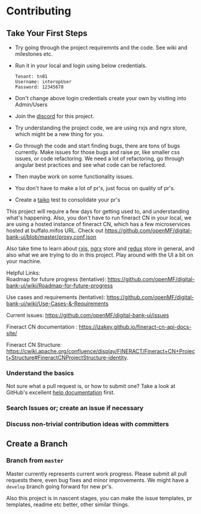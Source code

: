 # Contributing

## Take Your First Steps

- Try going through the project requiremnts and the code. See wiki and milestones etc.
- Run it in your local and login using below credentials.

      Tenant: tn01
      Username: interopUser
      Password: 12345678
- Don't change above login credentials create your own by visiting into Admin/Users
- Join the [discord](https://gitter.im/openMF/digital-bank-ui) for this project.
- Try understanding the project code, we are using rxjs and ngrx store, which might be a new thing for you.
- Go through the code and start finding bugs, there are tons of bugs currently. Make issues for those bugs and raise pr, like smaller css issues, or code refactoring. We need a lot of refactoring, go through angular best practices and see what code can be refactored.
- Then maybe work on some functionality issues.
- You don't have to make a lot of pr's, just focus on quality of pr's.
- Create a [taiko](https://github.com/getgauge/taiko) test to consolidate your pr's

This project will require a few days for getting used to, and understanding what's happening.
Also, you don't have to run fineract CN in your local, we are using a hosted instance of fineract CN, which has a few microservices hosted at buffalo.mifos URL. Check out https://github.com/openMF/digital-bank-ui/blob/master/proxy.conf.json

Also take time to learn about [rxjs](https://angular.io/guide/rx-library), [ngrx](https://ngrx.io/docs) store and [redux](https://redux.js.org/introduction/getting-started) store in general, and also what we are trying to do in this project. Play around with the UI a bit on your machine.

Helpful Links:  
Roadmap for future progress (tentative): https://github.com/openMF/digital-bank-ui/wiki/Roadmap-for-future-progress

Use cases and requirements (tentative): https://github.com/openMF/digital-bank-ui/wiki/Use-Cases-&-Requirements

Current issues: https://github.com/openMF/digital-bank-ui/issues

Fineract CN documentation : https://izakey.github.io/fineract-cn-api-docs-site/

Fineract CN Structure: https://cwiki.apache.org/confluence/display/FINERACT/Fineract+CN+Project+Structure#FineractCNProjectStructure-identity.

### Understand the basics

Not sure what a pull request is, or how to submit one? Take a look at GitHub's excellent [help
documentation](https://help.github.com/articles/using-pull-requests/) first.

### Search Issues or; create an issue if necessary

### Discuss non-trivial contribution ideas with committers

## Create a Branch

### Branch from `master`

Master currently represents current work progress. Please submit all pull requests there, even bug fixes and minor improvements. We might have a `develop` branch going forward for new pr's.

Also this project is in nascent stages, you can make the issue templates, pr templates, readme etc better, other similar things.
